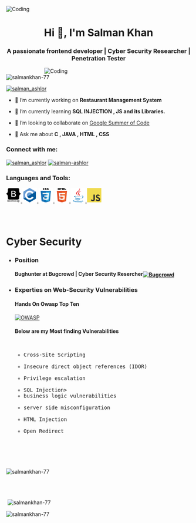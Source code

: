 <img alt="Coding" width="1000" src="https://www.fire-monitoring.com/wp-content/uploads/2018/05/Cyber-Security-Smaller-768x254.jpg"><br>

<h1 align="center">Hi 👋, I'm Salman Khan</h1>
<h3 align="center">A passionate frontend developer | Cyber Security Researcher | Penetration Tester</h3>

<img align="right" alt="Coding" width="400" hight="400" src="https://i.pinimg.com/736x/ce/98/9c/ce989c0dd688b3b99a31400129d2d211.jpg">

<p align="left"> <img src="https://komarev.com/ghpvc/?username=salmankhan-77&label=Profile%20views&color=0e75b6&style=flat" alt="salmankhan-77" /> </p>

<p align="left"> <a href="https://twitter.com/salman_ashlor" target="blank"><img src="https://img.shields.io/twitter/follow/salman_ashlor?logo=twitter&style=for-the-badge" alt="salman_ashlor" /></a> </p>

- 🔭 I’m currently working on **Restaurant Management System**

- 🌱 I’m currently learning **SQL INJECTION , JS and its Libraries.**

- 👯 I’m looking to collaborate on [Google Summer of Code](https://summerofcode.withgoogle.com/)

- 💬 Ask me about **C , JAVA , HTML , CSS**

<h3 align="left">Connect with me:</h3>
<p align="left">
<a href="https://twitter.com/salman_ashlor" target="blank"><img align="center" src="https://raw.githubusercontent.com/rahuldkjain/github-profile-readme-generator/master/src/images/icons/Social/twitter.svg" alt="salman_ashlor" height="30" width="40" /></a>
<a href="https://linkedin.com/in/salman-ashlor" target="blank"><img align="center" src="https://raw.githubusercontent.com/rahuldkjain/github-profile-readme-generator/master/src/images/icons/Social/linked-in-alt.svg" alt="salman-ashlor" height="30" width="40" /></a>
</p>

<h3 align="left">Languages and Tools:</h3>
<p align="left"> <a href="https://getbootstrap.com" target="_blank" rel="noreferrer"> <img src="https://raw.githubusercontent.com/devicons/devicon/master/icons/bootstrap/bootstrap-plain-wordmark.svg" alt="bootstrap" width="40" height="40"/> </a> <a href="https://www.cprogramming.com/" target="_blank" rel="noreferrer"> <img src="https://raw.githubusercontent.com/devicons/devicon/master/icons/c/c-original.svg" alt="c" width="40" height="40"/> </a> <a href="https://www.w3schools.com/css/" target="_blank" rel="noreferrer"> <img src="https://raw.githubusercontent.com/devicons/devicon/master/icons/css3/css3-original-wordmark.svg" alt="css3" width="40" height="40"/> </a> <a href="https://www.w3.org/html/" target="_blank" rel="noreferrer"> <img src="https://raw.githubusercontent.com/devicons/devicon/master/icons/html5/html5-original-wordmark.svg" alt="html5" width="40" height="40"/> </a> <a href="https://www.java.com" target="_blank" rel="noreferrer"> <img src="https://raw.githubusercontent.com/devicons/devicon/master/icons/java/java-original.svg" alt="java" width="40" height="40"/> </a> <a href="https://developer.mozilla.org/en-US/docs/Web/JavaScript" target="_blank" rel="noreferrer"><img src="https://raw.githubusercontent.com/devicons/devicon/master/icons/javascript/javascript-original.svg" alt="javascript" width="40" height="40"/> </a> </p>

 
</dl> 
<br></br>
<h1 align="left">Cyber Security</h1>
<ul>
<li><h3>Position</h3> 
<h4>Bughunter at Bugcrowd | Cyber Security Resercher<a href="https://bugcrowd.com/salmanAshlor" target="_blank"><img align="center" style="height:50px;" src="https://media.licdn.com/dms/image/C560BAQEGXqoGWcixZQ/company-logo_100_100/0/1652238023786?e=1680739200&amp;v=beta&amp;t=GgUoH8zwbAyZXyE0LazGlqWrtS0TLfPTg2ggBRrSnpE" alt="Bugcrowd"></a></h4></li>


<li><h3 align="left">Experties on Web-Security Vulnerabilities</h3></li> 

<h4 align="left">Hands On Owasp Top Ten</h4>
<a href="https://owasp.org/www-project-top-ten/" target="_blank"><img  width="100" hight="100" align="center"  src="https://owasp.org/assets/images/logo.png" alt="OWASP"></a>
<h4>Below are my Most finding Vulnerabilities</h4>
<pre>
<ul>
<li>Cross-Site Scripting</li>
<li>Insecure direct object references (IDOR)</li>
<li>Privilege escalation</li>
<li>SQL Injection>
<li>business logic vulnerabilities</li>
<li>server side misconfiguration</li>
<li>HTML Injection</li>
<li>Open Redirect</li>
</ul>
</pre>


</ul>

<br></br>
<p><img align="left" src="https://github-readme-stats.vercel.app/api/top-langs?username=salmankhan-77&show_icons=true&locale=en&layout=compact" alt="salmankhan-77" /></p>
<br></br> <br></br><p>&nbsp;<img align="center" src="https://github-readme-stats.vercel.app/api?username=salmankhan-77&show_icons=true&locale=en" alt="salmankhan-77" /></p>
<p><img align="center" src="https://github-readme-streak-stats.herokuapp.com/?user=salmankhan-77&" alt="salmankhan-77" /></p>

